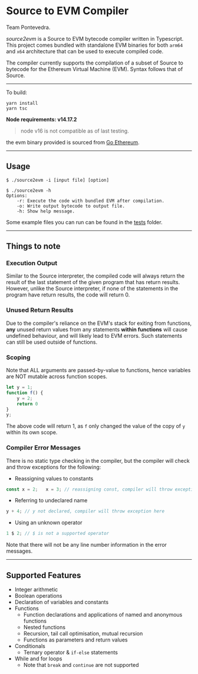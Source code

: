 

# Source to EVM Compiler

Team Pontevedra.

*source2evm* is a Source to EVM bytecode compiler written in Typescript. This project comes bundled with standalone EVM binaries for both `arm64` and `x64` architecture that can be used to execute compiled code.

The compiler currently supports the compilation of a subset of Source to bytecode for the Ethereum Virtual Machine (EVM). Syntax follows that of Source. 

------

To build:

```
yarn install
yarn tsc
```

**Node requirements: v14.17.2**

> node v16 is not compatible as of last testing.

the evm binary provided is sourced from [Go Ethereum](https://geth.ethereum.org/).

------

## Usage

```
$ ./source2evm -i [input file] [option]
```

```
$ ./source2evm -h
Options: 
    -r: Execute the code with bundled EVM after compilation. 
    -o: Write output bytecode to output file. 
    -h: Show help message. 
```

Some example files you can run can be found in the [tests](./tests) folder.

------

## Things to note

### Execution Output

Similar to the Source interpreter, the compiled code will always return the result of the last statement of the given program that has return results. However, unlike the Source interpreter, if none of the statements in the program have return results, the code will return 0. 

### Unused Return Results

Due to the compiler's reliance on the EVM's stack for exiting from functions, **any** unused return values from any statements **within functions** will cause undefined behaviour, and will likely lead to EVM errors. Such statements can still be used outside of functions.

### Scoping

Note that ALL arguments are passed-by-value to functions, hence variables are NOT mutable across function scopes.

```javascript
let y = 1;
function f() {
    y = 2;
    return 0
}
y;
```

The above code will return 1, as `f` only changed the value of the copy of `y` within its own scope.

### Compiler Error Messages

There is no static type checking in the compiler, but the compiler will check and throw exceptions for the following:

- Reassigning values to constants

```javascript
const x = 2;   x = 3; // reassigning const, compiler will throw exception here
```

- Referring to undeclared name

```javascript
y + 4; // y not declared, compiler will throw exception here
```

- Using an unknown operator

```javascript
1 $ 2; // $ is not a supported operator
```

Note that there will not be any line number information in the error messages. 

------

## Supported Features

- Integer arithmetic
- Boolean operations
- Declaration of variables and constants
- Functions
  - Function declarations and applications of named and anonymous functions
  - Nested functions
  - Recursion, tail call optimisation, mutual recursion
  - Functions as parameters and return values
- Conditionals
  - Ternary operator \& `if-else` statements
- While and for loops
  - Note that `break` and `continue` are not supported
